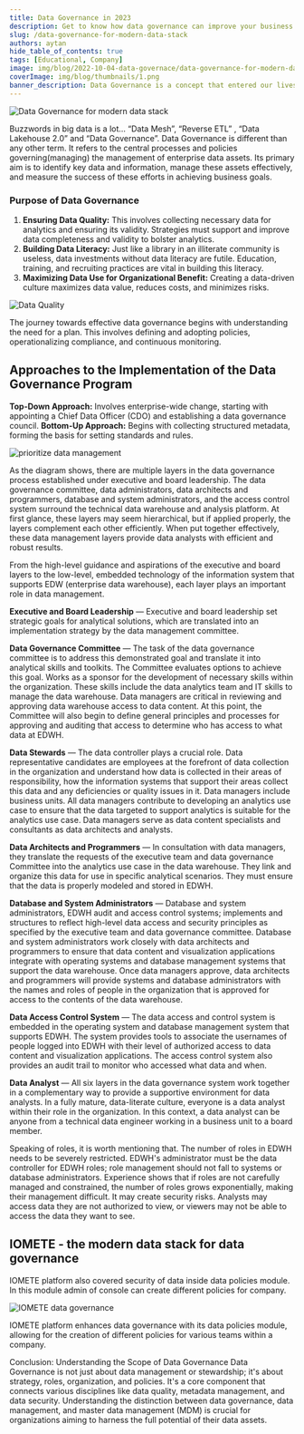 ```yaml
---
title: Data Governance in 2023
description: Get to know how data governance can improve your business operations. Find out its main benefits, objectives, and best practices today!
slug: /data-governance-for-modern-data-stack
authors: aytan
hide_table_of_contents: true
tags: [Educational, Company]
image: img/blog/2022-10-04-data-governace/data-governance-for-modern-data-stack.png
coverImage: img/blog/thumbnails/1.png
banner_description: Data Governance is a concept that entered our lives with Big Data and has been implemented in many institutions and organizations.
---
```


![Data Governance for modern data stack](/img/blog/2022-10-04-data-governace/data-governance-for-modern-data-stack.png)

Buzzwords in big data is a lot… “Data Mesh”, “Reverse ETL” , “Data Lakehouse 2.0” and “Data Governance”. Data Governance is different than any other term. It refers to the central processes and policies governing(managing) the management of enterprise data assets. Its primary aim is to identify key data and information, manage these assets effectively, and measure the success of these efforts in achieving business goals.

### **Purpose of Data Governance**

1. **Ensuring Data Quality:** This involves collecting necessary data for analytics and ensuring its validity. Strategies must support and improve data completeness and validity to bolster analytics.
2. **Building Data Literacy:** Just like a library in an illiterate community is useless, data investments without data literacy are futile. Education, training, and recruiting practices are vital in building this literacy.
3. **Maximizing Data Use for Organizational Benefit:** Creating a data-driven culture maximizes data value, reduces costs, and minimizes risks.

![Data Quality](/img/blog/2022-10-04-data-governace/data-quality.jpeg "Data Quality")

The journey towards effective data governance begins with understanding the need for a plan. This involves defining and adopting policies, operationalizing compliance, and continuous monitoring.

## Approaches to the Implementation of the Data Governance Program

**Top-Down Approach:** Involves enterprise-wide change, starting with appointing a Chief Data Officer (CDO) and establishing a data governance council.
**Bottom-Up Approach:** Begins with collecting structured metadata, forming the basis for setting standards and rules.

![prioritize data management](/img/blog/2022-10-04-data-governace/prioritize-data-management.jpeg)

As the diagram shows, there are multiple layers in the data governance process established under executive and board leadership. The data governance committee, data administrators, data architects and programmers, database and system administrators, and the access control system surround the technical data warehouse and analysis platform. At first glance, these layers may seem hierarchical, but if applied properly, the layers complement each other efficiently. When put together effectively, these data management layers provide data analysts with efficient and robust results.

From the high-level guidance and aspirations of the executive and board layers to the low-level, embedded technology of the information system that supports EDW (enterprise data warehouse), each layer plays an important role in data management.

**Executive and Board Leadership** — Executive and board leadership set strategic goals for analytical solutions, which are translated into an implementation strategy by the data management committee.

**Data Governance Committee** — The task of the data governance committee is to address this demonstrated goal and translate it into analytical skills and toolkits. The Committee evaluates options to achieve this goal. Works as a sponsor for the development of necessary skills within the organization. These skills include the data analytics team and IT skills to manage the data warehouse. Data managers are critical in reviewing and approving data warehouse access to data content. At this point, the Committee will also begin to define general principles and processes for approving and auditing that access to determine who has access to what data at EDWH.

**Data Stewards** — The data controller plays a crucial role. Data representative candidates are employees at the forefront of data collection in the organization and understand how data is collected in their areas of responsibility, how the information systems that support their areas collect this data and any deficiencies or quality issues in it. Data managers include business units. All data managers contribute to developing an analytics use case to ensure that the data targeted to support analytics is suitable for the analytics use case. Data managers serve as data content specialists and consultants as data architects and analysts.

**Data Architects and Programmers** — In consultation with data managers, they translate the requests of the executive team and data governance Committee into the analytics use case in the data warehouse. They link and organize this data for use in specific analytical scenarios. They must ensure that the data is properly modeled and stored in EDWH.

**Database and System Administrators** — Database and system administrators, EDWH audit and access control systems; implements and structures to reflect high-level data access and security principles as specified by the executive team and data governance committee. Database and system administrators work closely with data architects and programmers to ensure that data content and visualization applications integrate with operating systems and database management systems that support the data warehouse. Once data managers approve, data architects and programmers will provide systems and database administrators with the names and roles of people in the organization that is approved for access to the contents of the data warehouse.

**Data Access Control System** — The data access and control system is embedded in the operating system and database management system that supports EDWH. The system provides tools to associate the usernames of people logged into EDWH with their level of authorized access to data content and visualization applications. The access control system also provides an audit trail to monitor who accessed what data and when.

**Data Analyst** — All six layers in the data governance system work together in a complementary way to provide a supportive environment for data analysts. In a fully mature, data-literate culture, everyone is a data analyst within their role in the organization. In this context, a data analyst can be anyone from a technical data engineer working in a business unit to a board member.

Speaking of roles, it is worth mentioning that. The number of roles in EDWH needs to be severely restricted. EDWH's administrator must be the data controller for EDWH roles; role management should not fall to systems or database administrators. Experience shows that if roles are not carefully managed and constrained, the number of roles grows exponentially, making their management difficult. It may create security risks. Analysts may access data they are not authorized to view, or viewers may not be able to access the data they want to see.

## IOMETE - the modern data stack for data governance

IOMETE platform also covered security of data inside data policies module. In this module admin of console can create different policies for company.

![IOMETE data governance](/img/blog/2022-10-04-data-governace/iomete-data-governance.png)

IOMETE platform enhances data governance with its data policies module, allowing for the creation of different policies for various teams within a company.

Conclusion: Understanding the Scope of Data Governance
Data Governance is not just about data management or stewardship; it's about strategy, roles, organization, and policies. It's a core component that connects various disciplines like data quality, metadata management, and data security. Understanding the distinction between data governance, data management, and master data management (MDM) is crucial for organizations aiming to harness the full potential of their data assets.

